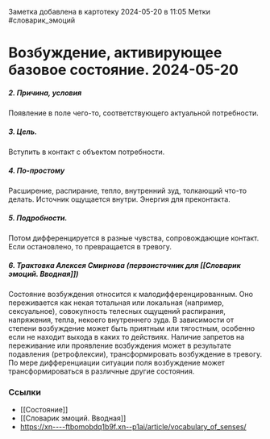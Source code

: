Заметка добавлена в картотеку 2024-05-20 в 11:05
Метки #словарик_эмоций 

#  Возбуждение, активирующее базовое состояние. 2024-05-20

##### 2. Причина, условия
Появление в поле чего-то, соответствующего актуальной потребности.
##### 3. Цель.
Вступить в контакт с объектом потребности.
##### 4. По-простому
Расширение, распирание, тепло, внутренний зуд, толкающий что-то делать. Источник ощущается внутри. Энергия для преконтакта.
##### 5. Подробности.
Потом дифференцируется в разные чувства, сопровождающие контакт. Если остановлено, то превращается в тревогу.
##### 6. Трактовка Алексея Смирнова (первоисточник для [[Словарик эмоций. Вводная]])
Состояние возбуждения относится к малодифференцированным. Оно переживается как некая тотальная или локальная (например, сексуальное), совокупность телесных ощущений распирания, напряжения, тепла, некоего внутреннего зуда. В зависимости от степени возбуждение может быть приятным или тягостным, особенно если не находит выхода в каких то действиях. Наличие запретов на переживание или проявление возбуждения может в результате подавления (ретрофлексии), трансформировать возбуждение в тревогу. По мере дифференциации ситуации поля возбуждение может трансформироваться в различные другие состояния.


### Ссылки
- [[Состояние]]
- [[Словарик эмоций. Вводная]]
- https://xn----ftbomobdq1b9f.xn--p1ai/article/vocabulary_of_senses/




